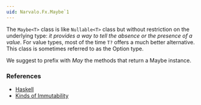 ```yaml
---
uid: Narvalo.Fx.Maybe`1
---
```


The `Maybe<T>` class is like `Nullable<T>` class but without restriction
on the underlying type: *it provides a way to tell the absence or the presence
of a value*. For value types, most of the time `T?` offers a much better
alternative. This class is sometimes referred to as the Option type.

We suggest to prefix with _May_ the methods that return a Maybe instance.

### References ###

- [Haskell](http://hackage.haskell.org/package/base-4.6.0.1/docs/Data-Maybe.html)
- [Kinds of Immutability](http://blogs.msdn.com/b/ericlippert/archive/2007/11/13/immutability-in-c-part-one-kinds-of-immutability.aspx)
